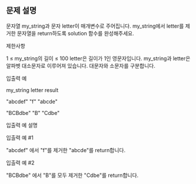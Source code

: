 ## 문제 설명

문자열 my_string과 문자 letter이 매개변수로 주어집니다. my_string에서 letter를 제거한 문자열을 return하도록 solution 함수를 완성해주세요.

제한사항

1 ≤ my_string의 길이 ≤ 100
letter은 길이가 1인 영문자입니다.
my_string과 letter은 알파벳 대소문자로 이루어져 있습니다.
대문자와 소문자를 구분합니다.

입출력 예

my_string letter result

"abcdef" "f" "abcde"

"BCBdbe" "B" "Cdbe"

입출력 예 설명

입출력 예 #1

"abcdef" 에서 "f"를 제거한 "abcde"를 return합니다.

입출력 예 #2

"BCBdbe" 에서 "B"를 모두 제거한 "Cdbe"를 return합니다.
